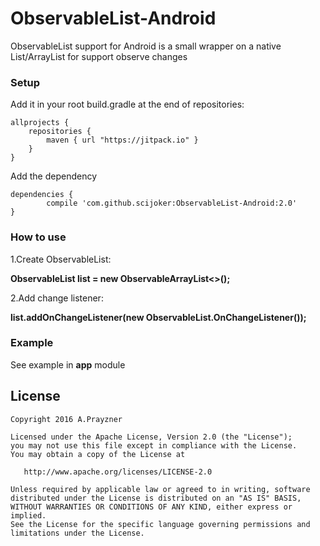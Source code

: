 <h1>ObservableList-Android</h1>
ObservableList support for Android is a small wrapper on a native List/ArrayList for support observe changes

<h3>Setup</h3>
Add it in your root build.gradle at the end of repositories:

	allprojects {
		repositories {
			maven { url "https://jitpack.io" }
		}
	}
	
Add the dependency

	dependencies {
	        compile 'com.github.scijoker:ObservableList-Android:2.0'
	}
	
<h3>How to use</h3>

1.Create ObservableList:

<b>ObservableList<ObjectType> list = new ObservableArrayList<>();</b> 


2.Add change listener:

<b>list.addOnChangeListener(new ObservableList.OnChangeListener<Integer>());</b>

<h3> Example</h3>
See example in <b> app</b> module

License
--------

    Copyright 2016 A.Prayzner

    Licensed under the Apache License, Version 2.0 (the "License");
    you may not use this file except in compliance with the License.
    You may obtain a copy of the License at

       http://www.apache.org/licenses/LICENSE-2.0

    Unless required by applicable law or agreed to in writing, software
    distributed under the License is distributed on an "AS IS" BASIS,
    WITHOUT WARRANTIES OR CONDITIONS OF ANY KIND, either express or implied.
    See the License for the specific language governing permissions and
    limitations under the License.

